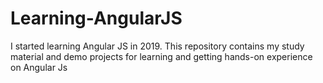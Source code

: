 # Learning-AngularJS

I started learning Angular JS in 2019. 
This repository contains my study material and demo projects for learning and getting hands-on experience on Angular Js
